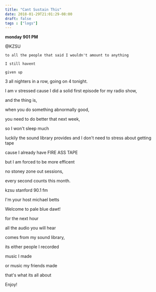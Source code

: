 ```yaml
---
title: "Cant Sustain This"
date: 2018-01-29T21:01:29-08:00
draft: false
tags : ["logs"]
---
```



**monday 901 PM**

@KZSU


```
to all the people that said I wouldn't amount to anything

I still havent

given up
```

3 all nighters in a row, going on 4 tonight.

I am v stressed cause I did a solid first episode for my radio show,

and the thing is,

when you do something abnormally good,

you need to do better that next week,

so I won't sleep much

luckily the sound library provides and I don't need to stress about getting tape

cause I already have FIRE ASS TAPE

but I am forced to be more efficent

no stoney zone out sessions,

every second counts this month.   


kzsu stanford 90.1 fm

I'm your host michael betts

Welcome to pale blue dawt!

for the next hour

all the audio you will hear

comes from my sound library,

its either people I recorded

music I made

or music my friends made

that's what its all about

Enjoy!
